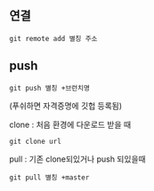 ## 연결
```
git remote add 별칭 주소
```

## push
```
git push 별칭 +브런치명
```

(푸쉬하면 자격증명에 깃헙 등록됨)

clone : 처음 환경에 다운로드 받을 때
```
git clone url
```
pull : 기존 clone되있거나 push 되있을때
```
git pull 별칭 +master
```